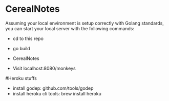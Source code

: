 # CerealNotes

Assuming your local environment is setup correctly with Golang standards, you can start your local server with the following commands:
* cd to this repo
* go build
* CerealNotes

* Visit localhost:8080/monkeys

#Heroku stuffs

* install godep: github.com/tools/godep
* install heroku cli tools: brew install heroku

